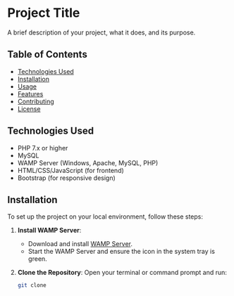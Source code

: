 # Project Title

A brief description of your project, what it does, and its purpose.

## Table of Contents

- [Technologies Used](#technologies-used)
- [Installation](#installation)
- [Usage](#usage)
- [Features](#features)
- [Contributing](#contributing)
- [License](#license)

## Technologies Used

- PHP 7.x or higher
- MySQL
- WAMP Server (Windows, Apache, MySQL, PHP)
- HTML/CSS/JavaScript (for frontend)
- Bootstrap (for responsive design)

## Installation

To set up the project on your local environment, follow these steps:

1. **Install WAMP Server**:
   - Download and install [WAMP Server](http://www.wampserver.com/en/).
   - Start the WAMP Server and ensure the icon in the system tray is green.

2. **Clone the Repository**:
   Open your terminal or command prompt and run:
   ```bash
   git clone 
